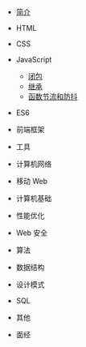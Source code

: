 - [简介](/?id=简介)

- HTML
  
- CSS
  
  
- JavaScript
  - [闭包](closure)
  - [继承](inherit)
  - [函数节流和防抖](throttle)

- ES6

- 前端框架

- 工具

- 计算机网络

- 移动 Web
- 计算机基础
- 性能优化
- Web 安全
- 算法
- 数据结构
- 设计模式
- SQL
- 其他
- 面经
